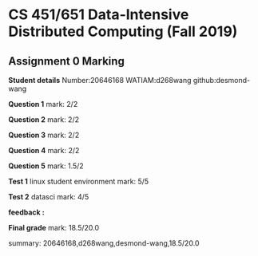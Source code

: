 # CS 451/651 Data-Intensive Distributed Computing (Fall 2019)
## Assignment 0 Marking

**Student details**
Number:20646168
WATIAM:d268wang
github:desmond-wang

**Question 1**
mark: 2/2

**Question 2**
mark: 2/2

**Question 3**
mark: 2/2

**Question 4**
mark: 2/2

**Question 5**
mark: 1.5/2

**Test 1** linux student environment mark: 5/5

**Test 2** datasci mark: 4/5

**feedback :** 

**Final grade**
mark: 18.5/20.0

summary: 20646168,d268wang,desmond-wang,18.5/20.0